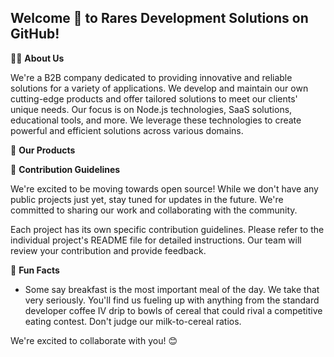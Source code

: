 ## Welcome 👋 to Rares Development Solutions on GitHub!

🙋‍♀️ **About Us**

We're a B2B company dedicated to providing innovative and reliable solutions for a variety of applications. We develop and maintain our own cutting-edge products and offer tailored solutions to meet our clients' unique needs. Our focus is on Node.js technologies, SaaS solutions, educational tools, and more. We leverage these technologies to create powerful and efficient solutions across various domains.

🧙 **Our Products**


🌈 **Contribution Guidelines**

We're excited to be moving towards open source! While we don't have any public projects just yet, stay tuned for updates in the future. We're committed to sharing our work and collaborating with the community.
<!--
We welcome contributions to the following open source projects:

* [Product 1 Name]: [Link to Product 1 Repository] - [Short description of Product 1]
-->

Each project has its own specific contribution guidelines. Please refer to the individual project's README file for detailed instructions. Our team will review your contribution and provide feedback.

🍿 **Fun Facts**

* Some say breakfast is the most important meal of the day. We take that very seriously.  You'll find us fueling up with anything from the standard developer coffee IV drip to bowls of cereal that could rival a competitive eating contest.  Don't judge our milk-to-cereal ratios.

We're excited to collaborate with you! 😊

<!--

**Here are some ideas to get you started:**

🙋‍♀️ A short introduction - what is your organization all about?
🌈 Contribution guidelines - how can the community get involved?
👩‍💻 Useful resources - where can the community find your docs? Is there anything else the community should know?
🍿 Fun facts - what does your team eat for breakfast?
🧙 Remember, you can do mighty things with the power of [Markdown](https://docs.github.com/github/writing-on-github/getting-started-with-writing-and-formatting-on-github/basic-writing-and-formatting-syntax)
-->

